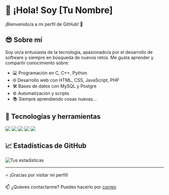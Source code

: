 # 👋 ¡Hola! Soy [Tu Nombre]

¡Bienvenido/a a mi perfil de GitHub! 🚀

## 😎 Sobre mí

Soy un/a entusiasta de la tecnología, apasionado/a por el desarrollo de software y siempre en búsqueda de nuevos retos. Me gusta aprender y compartir conocimiento sobre:

- 💻 Programación en C, C++, Python
- 🌐 Desarrollo web con HTML, CSS, JavaScript, PHP
- 🛠️ Bases de datos con MySQL y Postgre
- ⚙️ Automatización y scripts
- 📚 Siempre aprendiendo cosas nuevas...

## 🧰 Tecnologías y herramientas

<img src="https://img.shields.io/badge/C++-00599C?style=for-the-badge&logo=cplusplus&logoColor=white"/>
<img src="https://img.shields.io/badge/Java-007396?style=for-the-badge&logo=java&logoColor=white"/>
<img src="https://img.shields.io/badge/PHP-777BB4?style=for-the-badge&logo=php&logoColor=white"/>
<img src="https://img.shields.io/badge/MySQL-4479A1?style=for-the-badge&logo=mysql&logoColor=white"/>
<img src="https://img.shields.io/badge/Visual%20Studio%20Code-007ACC?style=for-the-badge&logo=visual-studio-code&logoColor=white"/>

## 📈 Estadísticas de GitHub

![Tus estadísticas](https://github-readme-stats.vercel.app/api?username=TU_USUARIO&show_icons=true&theme=tokyonight)

---

⭐ ¡Gracias por visitar mi perfil!

📫 ¿Quieres contactarme? Puedes hacerlo por [correo](mailto:tu-correo@ejemplo.com)
